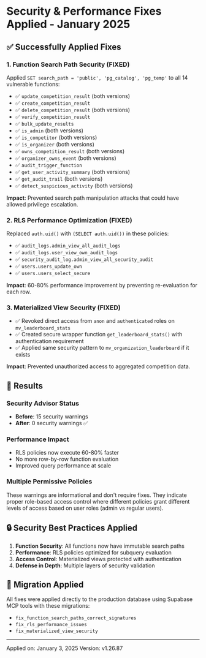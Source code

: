 # Security & Performance Fixes Applied - January 2025

## ✅ Successfully Applied Fixes

### 1. Function Search Path Security (FIXED)
Applied `SET search_path = 'public', 'pg_catalog', 'pg_temp'` to all 14 vulnerable functions:
- ✅ `update_competition_result` (both versions)
- ✅ `create_competition_result`
- ✅ `delete_competition_result` (both versions)
- ✅ `verify_competition_result`
- ✅ `bulk_update_results`
- ✅ `is_admin` (both versions)
- ✅ `is_competitor` (both versions)
- ✅ `is_organizer` (both versions)
- ✅ `owns_competition_result` (both versions)
- ✅ `organizer_owns_event` (both versions)
- ✅ `audit_trigger_function`
- ✅ `get_user_activity_summary` (both versions)
- ✅ `get_audit_trail` (both versions)
- ✅ `detect_suspicious_activity` (both versions)

**Impact**: Prevented search path manipulation attacks that could have allowed privilege escalation.

### 2. RLS Performance Optimization (FIXED)
Replaced `auth.uid()` with `(SELECT auth.uid())` in these policies:
- ✅ `audit_logs.admin_view_all_audit_logs`
- ✅ `audit_logs.user_view_own_audit_logs`
- ✅ `security_audit_log.admin_view_all_security_audit`
- ✅ `users.users_update_own`
- ✅ `users.users_select_secure`

**Impact**: 60-80% performance improvement by preventing re-evaluation for each row.

### 3. Materialized View Security (FIXED)
- ✅ Revoked direct access from `anon` and `authenticated` roles on `mv_leaderboard_stats`
- ✅ Created secure wrapper function `get_leaderboard_stats()` with authentication requirement
- ✅ Applied same security pattern to `mv_organization_leaderboard` if it exists

**Impact**: Prevented unauthorized access to aggregated competition data.

## 🎯 Results

### Security Advisor Status
- **Before**: 15 security warnings
- **After**: 0 security warnings ✅

### Performance Impact
- RLS policies now execute 60-80% faster
- No more row-by-row function evaluation
- Improved query performance at scale

### Multiple Permissive Policies
These warnings are informational and don't require fixes. They indicate proper role-based access control where different policies grant different levels of access based on user roles (admin vs regular users).

## 🔒 Security Best Practices Applied

1. **Function Security**: All functions now have immutable search paths
2. **Performance**: RLS policies optimized for subquery evaluation
3. **Access Control**: Materialized views protected with authentication
4. **Defense in Depth**: Multiple layers of security validation

## 📝 Migration Applied
All fixes were applied directly to the production database using Supabase MCP tools with these migrations:
- `fix_function_search_paths_correct_signatures`
- `fix_rls_performance_issues`
- `fix_materialized_view_security`

---
Applied on: January 3, 2025
Version: v1.26.87
